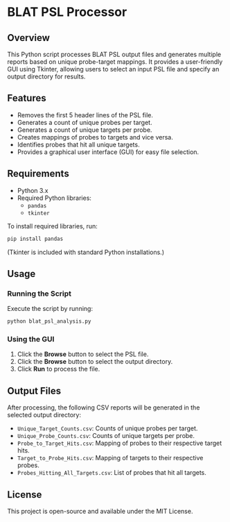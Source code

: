 # BLAT PSL Processor

## Overview
This Python script processes BLAT PSL output files and generates multiple reports based on unique probe-target mappings. It provides a user-friendly GUI using Tkinter, allowing users to select an input PSL file and specify an output directory for results.

## Features
- Removes the first 5 header lines of the PSL file.
- Generates a count of unique probes per target.
- Generates a count of unique targets per probe.
- Creates mappings of probes to targets and vice versa.
- Identifies probes that hit all unique targets.
- Provides a graphical user interface (GUI) for easy file selection.

## Requirements
- Python 3.x
- Required Python libraries:
  - `pandas`
  - `tkinter`
  
To install required libraries, run:
```sh
pip install pandas
```
(Tkinter is included with standard Python installations.)

## Usage
### Running the Script
Execute the script by running:
```sh
python blat_psl_analysis.py
```

### Using the GUI
1. Click the **Browse** button to select the PSL file.
2. Click the **Browse** button to select the output directory.
3. Click **Run** to process the file.

## Output Files
After processing, the following CSV reports will be generated in the selected output directory:

- `Unique_Target_Counts.csv`: Counts of unique probes per target.
- `Unique_Probe_Counts.csv`: Counts of unique targets per probe.
- `Probe_to_Target_Hits.csv`: Mapping of probes to their respective target hits.
- `Target_to_Probe_Hits.csv`: Mapping of targets to their respective probes.
- `Probes_Hitting_All_Targets.csv`: List of probes that hit all targets.

## License
This project is open-source and available under the MIT License.

